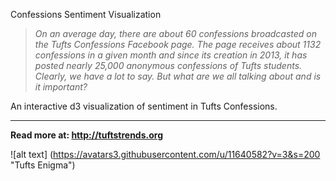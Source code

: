  Confessions Sentiment Visualization

> *On an average day, there are about 60 confessions broadcasted on the Tufts Confessions Facebook page. The page receives about 1132 confessions in a given month and since its creation in 2013, it has posted nearly 25,000 anonymous confessions of Tufts students. Clearly, we have a lot to say. But what are we all talking about and is it important?*

An interactive d3 visualization of sentiment in Tufts Confessions.

---

**Read more at: http://tuftstrends.org**

![alt text] (https://avatars3.githubusercontent.com/u/11640582?v=3&s=200 "Tufts Enigma")
